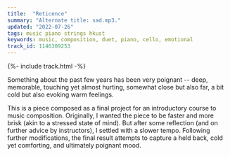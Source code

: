 ```yaml
---
title:  "Reticence"
summary: "Alternate title: sad.mp3."
updated: "2022-07-26"
tags: music piano strings hkust
keywords: music, composition, duet, piano, cello, emotional
track_id: 1146309253
---
```


{%- include track.html -%}

Something about the past few years has been very poignant -- deep, memorable, touching yet almost hurting, somewhat close but also far, a bit cold but also evoking warm feelings.

This is a piece composed as a final project for an introductory course to music composition. Originally, I wanted the piece to be faster and more brisk (akin to a stressed state of mind). But after some reflection (and on further advice by instructors), I settled with a slower tempo. Following further modifications, the final result attempts to capture a held back, cold yet comforting, and ultimately poignant mood.
